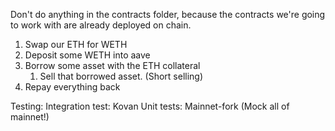 Don't do anything in the contracts folder,
because the contracts we're going to work with
are already deployed on chain.

1. Swap our ETH for WETH
2. Deposit some WETH into aave
3. Borrow some asset with the ETH collateral
   1. Sell that borrowed asset. (Short selling) 
4. Repay everything back


Testing:
Integration test: Kovan
Unit tests: Mainnet-fork (Mock all of mainnet!)